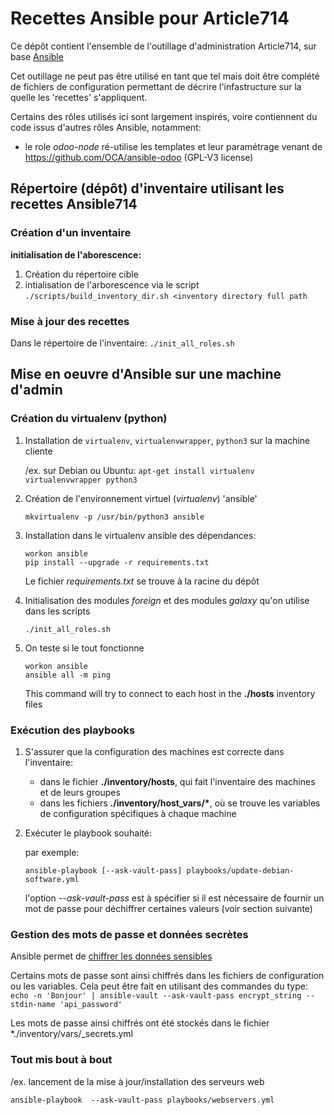 # Recettes Ansible pour Article714

Ce dépôt contient l'ensemble de l'outillage d'administration Article714,
sur base [Ansible](http//ansible.com)

Cet outillage ne peut pas être utilisé en tant que tel mais doit être complété de
fichiers de configuration permettant de décrire l'infastructure sur la quelle les
'recettes' s'appliquent.

Certains des rôles utilisés ici sont largement inspirés, voire contiennent du code issus d'autres rôles Ansible, notamment:
* le role *odoo-node* ré-utilise les templates et leur paramétrage venant de https://github.com/OCA/ansible-odoo (GPL-V3 license)


## Répertoire (dépôt) d'inventaire utilisant les recettes Ansible714

### Création d'un inventaire

**initialisation de l'aborescence:**

1. Création du répertoire cible
2. intialisation de l'arborescence via le script `./scripts/build_inventory_dir.sh <inventory directory full path`

### Mise à jour des recettes

Dans le répertoire de l'inventaire:
`./init_all_roles.sh`

## Mise en oeuvre d'Ansible sur une machine d'admin

### Création du virtualenv (python)

1. Installation de `virtualenv`, `virtualenvwrapper`, `python3` sur la machine cliente

   /ex. sur Debian ou Ubuntu:
   `apt-get install virtualenv virtualenvwrapper python3`

2. Création de l'environnement virtuel (_virtualenv_) 'ansible'

   `mkvirtualenv -p /usr/bin/python3 ansible`

3. Installation dans le virtualenv ansible des dépendances:

   ```shell
   workon ansible
   pip install --upgrade -r requirements.txt
   ```

   Le fichier _requirements.txt_ se trouve à la racine du dépôt

4. Initialisation des modules _foreign_ et des modules _galaxy_ qu'on utilise dans les scripts

   ```shell
   ./init_all_roles.sh
   ```

5. On teste si le tout fonctionne

   ```shell
   workon ansible
   ansible all -m ping
   ```

   This command will try to connect to each host in the **./hosts** inventory files

### Exécution des playbooks

1. S'assurer que la configuration des machines est correcte dans l'inventaire:

   - dans le fichier **./inventory/hosts**, qui fait l'inventaire des machines et de leurs groupes
   - dans les fichiers **./inventory/host_vars/\***, où se trouve les variables de configuration spécifiques à chaque machine

2. Exécuter le playbook souhaité:

   par exemple:

   ```shell
   ansible-playbook [--ask-vault-pass] playbooks/update-debian-software.yml
   ```

   l'option _--ask-vault-pass_ est à spécifier si il est nécessaire de fournir un mot de passe pour déchiffrer certaines valeurs (voir section suivante)

### Gestion des mots de passe et données secrètes

Ansible permet de [chiffrer les données sensibles](https://docs.ansible.com/ansible/latest/user_guide/vault.html)

Certains mots de passe sont ainsi chiffrés dans les fichiers de configuration ou les variables. Cela peut être fait
en utilisant des commandes du type:
`echo -n 'Bonjour' | ansible-vault --ask-vault-pass encrypt_string --stdin-name 'api_password'`

Les mots de passe ainsi chiffrés ont été stockés dans le fichier \*./inventory/vars/\_secrets.yml

### Tout mis bout à bout

/ex. lancement de la mise à jour/installation des serveurs web

```shell
ansible-playbook  --ask-vault-pass playbooks/webservers.yml
```
